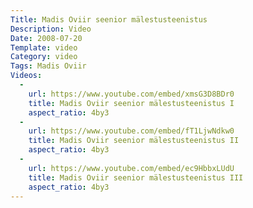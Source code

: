 ```yaml
---
Title: Madis Oviir seenior mälestusteenistus
Description: Video
Date: 2008-07-20
Template: video
Category: video
Tags: Madis Oviir
Videos:
  -
    url: https://www.youtube.com/embed/xmsG3D8BDr0
    title: Madis Oviir seenior mälestusteenistus I
    aspect_ratio: 4by3
  -
    url: https://www.youtube.com/embed/fT1LjwNdkw0
    title: Madis Oviir seenior mälestusteenistus II
    aspect_ratio: 4by3
  -
    url: https://www.youtube.com/embed/ec9HbbxLUdU
    title: Madis Oviir seenior mälestusteenistus III
    aspect_ratio: 4by3
---
```

